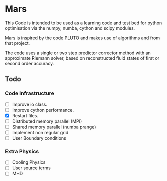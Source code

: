 
# Mars
This Code is intended to be used as a learning code and test bed for python optimisation via the numpy, numba, cython and scipy modules.

Mars is inspired by the code [PLUTO](http://plutocode.ph.unito.it/) and makes use of algorithms and from that project.

The code uses a single or two step predictor corrector method with an approximate Riemann solver, based on reconstructed fluid states of first or second order accuracy.

## Todo
### Code Infrastructure
- [ ] Improve io class.
- [ ] Improve cython performance.
- [x] Restart files.
- [ ] Distributed memory parallel (MPI)
- [ ] Shared memory parallel (numba prange)
- [ ] Implement non regular grid
- [ ] User Boundary conditions
### Extra Physics
- [ ] Cooling Physics
- [ ] User source terms
- [ ] MHD
